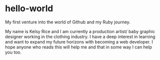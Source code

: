 # hello-world
My first venture into the world of Github and my Ruby journey. 


My name is Kelsy Rice and I am currently a production artist/ baby graphic designer working in the clothing industry. 
I have a deep interest in learning and want to expand my future horizons with becoming a web developer. 
I hope anyone who reads this will help me and that in some way I can help you too. 
